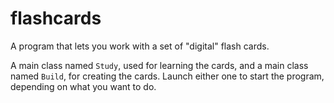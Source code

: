 flashcards
==========

A program that lets you work with a set of "digital" flash cards.<br>

A main class named <code>Study</code>, used for learning the cards, and a main class named <code>Build</code>, for creating the cards. Launch either one to start the program, depending on what you want to do. 
